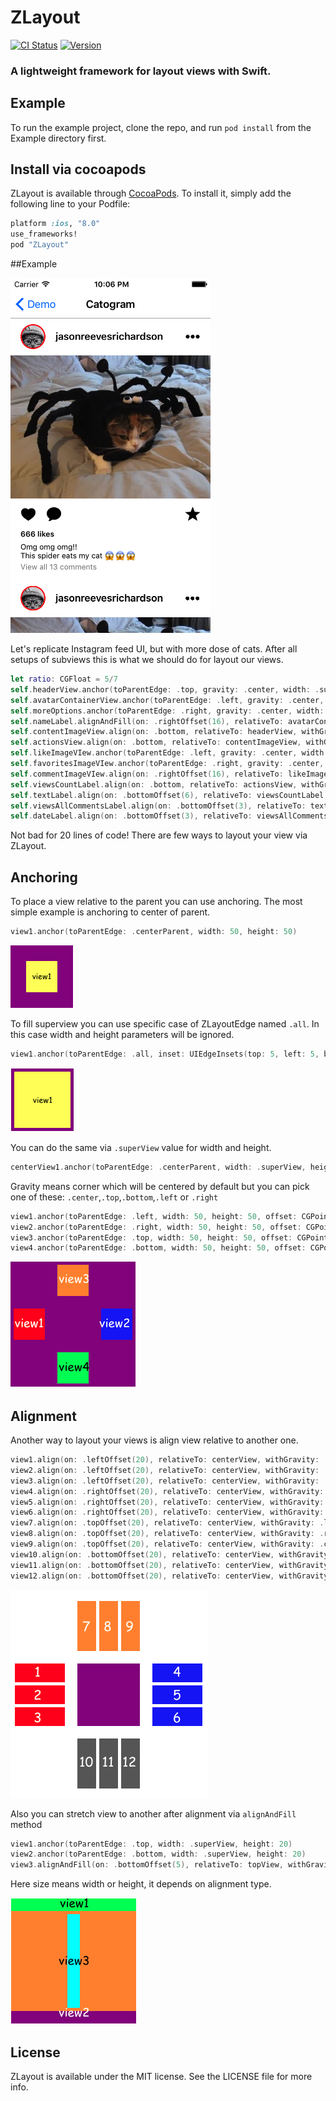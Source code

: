 # ZLayout

[![CI Status](http://img.shields.io/travis/fanticqq/ZLayout.svg?style=flat)](https://travis-ci.org/fanticqq/ZLayout)
[![Version](https://img.shields.io/cocoapods/v/ZLayout.svg?style=flat)](http://cocoapods.org/pods/ZLayout)
### A lightweight framework for layout views with Swift.

## Example

To run the example project, clone the repo, and run `pod install` from the Example directory first.

## Install via cocoapods

ZLayout is available through [CocoaPods](http://cocoapods.org). To install
it, simply add the following line to your Podfile:

```ruby
platform :ios, "8.0"
use_frameworks!
pod "ZLayout"
```
##Example

![Catogram interface](Screenshots/Catogram.png)

Let's replicate Instagram feed UI, but with more dose of cats.
After all setups of subviews this is what we should do for layout our views.
```swift
let ratio: CGFloat = 5/7
self.headerView.anchor(toParentEdge: .top, gravity: .center, width: .superView, height: 60)
self.avatarContainerView.anchor(toParentEdge: .left, gravity: .center, offset: CGPoint(x: 16, y: 0))
self.moreOptions.anchor(toParentEdge: .right, gravity: .center, width: .auto, height: .auto, offset: CGPoint(x: -16, y: 0))
self.nameLabel.alignAndFill(on: .rightOffset(16), relativeTo: avatarContainerView, withGravity: .center, stretchTo: moreOptions, trailingPadding: 16, size: .auto)
self.contentImageView.align(on: .bottom, relativeTo: headerView, withGravity: .center, width: .superView, height: .value(self.width * ratio))
self.actionsView.align(on: .bottom, relativeTo: contentImageView, withGravity: .center, width: .superView, height: 50)
self.likeImageVIew.anchor(toParentEdge: .left, gravity: .center, width: .auto, height: .auto, offset: CGPoint(x: 16, y: 0))
self.favoritesImageVIew.anchor(toParentEdge: .right, gravity: .center, width: .auto, height: .auto, offset: CGPoint(x: -16, y: 0))
self.commentImageVIew.align(on: .rightOffset(16), relativeTo: likeImageVIew, withGravity: .center, width: .auto, height: .auto)
self.viewsCountLabel.align(on: .bottom, relativeTo: actionsView, withGravity: .leftOffset(16), width: .auto, height: .auto)
self.textLabel.align(on: .bottomOffset(6), relativeTo: viewsCountLabel, withGravity: .left, width: .auto, height: .auto)
self.viewsAllCommentsLabel.align(on: .bottomOffset(3), relativeTo: textLabel, withGravity: .left, width: .auto, height: .auto)
self.dateLabel.align(on: .bottomOffset(3), relativeTo: viewsAllCommentsLabel, withGravity: .left, width: .auto, height: .auto)
```
Not bad for 20 lines of code!
There are few ways to layout your view via ZLayout.
## Anchoring
To place a view relative to the parent you can use anchoring. The most simple example is anchoring to center of parent.
```swift
view1.anchor(toParentEdge: .centerParent, width: 50, height: 50)
```

![anchorCenter Example](Screenshots/anchorCenter.png)

To fill superview you can use specific case of ZLayoutEdge named ```.all```. In this case width and height parameters will be ignored.
```swift
view1.anchor(toParentEdge: .all, inset: UIEdgeInsets(top: 5, left: 5, bottom: 5, right: 5))
```

![superView Example](Screenshots/superView.png)

You can do the same via ```.superView``` value for width and height.
```swift
centerView1.anchor(toParentEdge: .centerParent, width: .superView, height: .superView, inset: UIEdgeInsets(top: 5, left: 5, bottom: 5, right: 5))
```
Gravity means corner which will be centered by default but you can pick one of these:
```.center```,```.top```,```.bottom```,```.left``` or ```.right```
```swift
view1.anchor(toParentEdge: .left, width: 50, height: 50, offset: CGPoint(x: 5, y: 0))
view2.anchor(toParentEdge: .right, width: 50, height: 50, offset: CGPoint(x: -5, y: 0))
view3.anchor(toParentEdge: .top, width: 50, height: 50, offset: CGPoint(x: 0, y: 5))
view4.anchor(toParentEdge: .bottom, width: 50, height: 50, offset: CGPoint(x: 0, y: -5))
```
![superView Example](Screenshots/Anchors.png)

## Alignment
Another way to layout your views is align view relative to another one.
```swift
view1.align(on: .leftOffset(20), relativeTo: centerView, withGravity: .top, width: 80, height: 30)
view2.align(on: .leftOffset(20), relativeTo: centerView, withGravity: .center, width: 80, height: 30)
view3.align(on: .leftOffset(20), relativeTo: centerView, withGravity: .bottom, width: 80, height: 30)
view4.align(on: .rightOffset(20), relativeTo: centerView, withGravity: .top, width: 80, height: 30)
view5.align(on: .rightOffset(20), relativeTo: centerView, withGravity: .center, width: 80, height: 30)
view6.align(on: .rightOffset(20), relativeTo: centerView, withGravity: .bottom, width: 80, height: 30)
view7.align(on: .topOffset(20), relativeTo: centerView, withGravity: .left, width: 30, height: 80)
view8.align(on: .topOffset(20), relativeTo: centerView, withGravity: .right, width: 30, height: 80)
view9.align(on: .topOffset(20), relativeTo: centerView, withGravity: .center, width: 30, height: 80)
view10.align(on: .bottomOffset(20), relativeTo: centerView, withGravity: .left, width: 30, height: 80)
view11.align(on: .bottomOffset(20), relativeTo: centerView, withGravity: .right, width: 30, height: 80)
view12.align(on: .bottomOffset(20), relativeTo: centerView, withGravity: .center, width: 30, height: 80)
```

![Alignment Example](Screenshots/Alignment.png)

Also you can stretch view to another after alignment via ```alignAndFill``` method
```swift
view1.anchor(toParentEdge: .top, width: .superView, height: 20)
view2.anchor(toParentEdge: .bottom, width: .superView, height: 20)
view3.alignAndFill(on: .bottomOffset(5), relativeTo: topView, withGravity: .center, stretchTo: bottomView, trailingPadding: 5, size: 20)
```
Here size means width or height, it depends on alignment type.

![Alignment Example](Screenshots/AlignAndFill.png)

## License

ZLayout is available under the MIT license. See the LICENSE file for more info.
